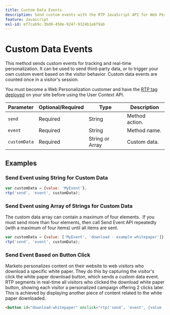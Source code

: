 ```yaml
---
title: Custom Data Events
description: Send custom events with the RTP JavaScript API for Web Personalization, with parameters, string or array data up to four items, and click-based triggers.
feature: Javascript
exl-id: ef7cab9c-3bd0-450e-9247-9324b1e6f9ab
---
```

# Custom Data Events

This method sends custom events for tracking and real-time personalization. It can be used to send third-party data, or to trigger your own custom event based on the visitor behavior. Custom data events are counted once in a visitor's session.

You must become a Web Personalization customer and have the [RTP tag deployed](https://experienceleague.adobe.com/en/docs/marketo/using/product-docs/web-personalization/rtp-tag-implementation/deploy-the-rtp-javascript) on your site before using the User Context API.

| Parameter | Optional/Required | Type | Description |
|---|---|---|---|
| `send` | Required | String | Method action. |
| `event` | Required | String | Method name. |
| `customData` | Required | String or Array | Custom data. |

## Examples

### Send Event using String for Custom Data

```javascript
var customData = {value: 'MyEvent'};
rtp('send', 'event', customData);
```

### Send Event using Array of Strings for Custom Data

The custom data array can contain a maximum of four elements.  If you must send more than four elements, then call Send Event API repeatedly (with a maximum of four items) until all items are sent.

```javascript
var customData = {value: ['MyEvent', 'download - example whitepaper']};
rtp('send', 'event', customData);
```

### Send Event Based on Button Click

Marketo personalizes content on their website to web visitors who download a specific white paper. They do this by capturing the visitor's click the white paper download button, which sends a custom data event. RTP segments in real-time all visitors who clicked the download white paper button, showing each visitor a personalized campaign offering 2 clicks later. This is achieved by displaying another piece of content related to the white paper downloaded.

```html
<button id="download-whitepaper" onclick="rtp('send', 'event', {value :'download - example whitepaper'})">Download</button>
```
